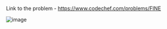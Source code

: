 Link to the problem - https://www.codechef.com/problems/FINE



![image](https://user-images.githubusercontent.com/57552973/233852555-4d4a6e51-1b83-481c-ad92-b1eb3c96d007.png)
